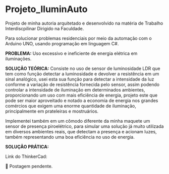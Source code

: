 # Projeto_IluminAuto

Projeto de minha autoria arquitetado e desenvolvido na matéria de Trabalho Interdiscpilinar Dirigido na Faculdade.

Para solucionar problemas residenciais por meio da automação com o Arduino UNO, usando programação em linguagem C#. 

**PROBLEMA:**
Uso excessivo e ineficiente de energia elétrica em iluminações.

**SOLUÇÃO TEÓRICA:**
Consiste no uso de sensor de luminosidade LDR que tem como função detectar a luminosidade e devolver a resistência em um sinal analógico, usei esta sua função para detectar a intensidade da luz conforme a variação de resistência fornecida pelo sensor, assim podendo controlar a intensidade de iluminação em determinados ambientes, proporcionando um uso com mais eficiência de energia, projeto este que pode ser maior aproveitado e notado a economia de energia nos grandes comércios que exigem uma enorme quantidade de iluminação, principalmente em prateleiras e mostruários. 

Implementei também em um cômodo diferente da minha maquete um sensor de presença piroelétrico, para simular uma solução já muito utilizada em diversos ambientes reais, que detectam a presença e acionam luzes, também representando uma boa eficiência no uso de energia.

**SOLUÇÃO PRÁTICA:**

Link do ThinkerCad:

🔄 Postagem pendente.
